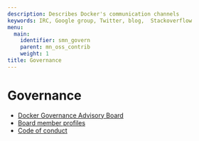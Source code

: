 ```yaml
---
description: Describes Docker's communication channels
keywords: IRC, Google group, Twitter, blog,  Stackoverflow
menu:
  main:
    identifier: smn_govern
    parent: mn_oss_contrib
    weight: 1
title: Governance
---
```


# Governance

* [Docker Governance Advisory Board](dgab-info.md )
* [Board member profiles](board-profiles.md )
* [Code of conduct](conduct-code.md)